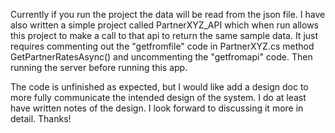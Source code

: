Currently if you run the project the data will be read from the json file.
I have also written a simple project called PartnerXYZ_API which when run allows this project to make a call to that api to return the same sample data.
It just requires commenting out the "getfromfile" code in PartnerXYZ.cs method GetPartnerRatesAsync() and uncommenting the "getfromapi" code.
Then running the server before running this app.

The code is unfinished as expected, but I would like add a design doc to more fully communicate the intended design of the system. I do at least have written notes of the design.
I look forward to discussing it more in detail.
Thanks!
